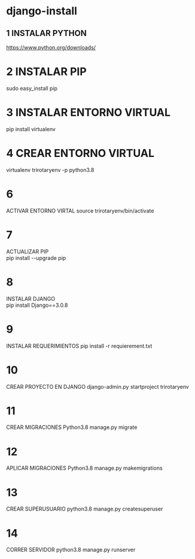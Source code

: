 # django-install

## 1 INSTALAR PYTHON<br>
https://www.python.org/downloads/

# 2 INSTALAR PIP<br>
sudo easy_install pip

# 3 INSTALAR ENTORNO VIRTUAL<br>
pip install virtualenv


# 4 CREAR ENTORNO VIRTUAL<br>
virtualenv trirotaryenv -p python3.8


# 6
ACTIVAR ENTORNO VIRTAL
source trirotaryenv/bin/activate


# 7
ACTUALIZAR PIP<br>
pip install --upgrade pip


# 8
INSTALAR DJANGO<br>
pip install Django==3.0.8


# 9
INSTALAR REQUERIMIENTOS
pip install -r requierement.txt


# 10
CREAR PROYECTO EN DJANGO
django-admin.py startproject trirotaryenv


# 11
CREAR MIGRACIONES
Python3.8 manage.py migrate  


# 12
APLICAR MIGRACIONES
Python3.8 manage.py makemigrations  


# 13
CREAR SUPERUSUARIO
python3.8 manage.py createsuperuser


# 14
CORRER SERVIDOR
python3.8 manage.py runserver
